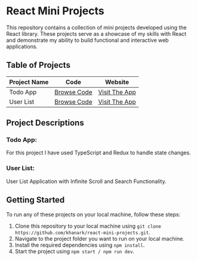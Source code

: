 # React Mini Projects

This repository contains a collection of mini projects developed using the React library. These projects serve as a showcase of my skills with React and demonstrate my ability to build functional and interactive web applications.

## Table of Projects

| Project Name | Code                                                                          | Website                                                  |
| ------------ | ----------------------------------------------------------------------------- | -------------------------------------------------------- |
| Todo App     | [Browse Code](https://github.com/khanark/React-Projects/tree/main/Todo%20App) | [Visit The App](https://yourusername.github.io/project1) |
| User List    | [Browse Code](https://github.com/khanark/React-Projects/User-List)  | [Visit The App](https://user-listing-app.netlify.app/) |

## Project Descriptions

### Todo App:

For this project I have used TypeScript and Redux to handle state changes.

### User List:

User List Application with Infinite Scroll and Search Functionality.

## Getting Started

To run any of these projects on your local machine, follow these steps:

1. Clone this repository to your local machine using `git clone https://github.com/khanark/react-mini-projects.git`.
2. Navigate to the project folder you want to run on your local machine.
3. Install the required dependencies using `npm install`.
4. Start the project using `npm start / npm run dev`.
